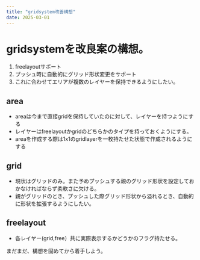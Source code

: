 ```yaml
---
title: "gridsystem改善構想"
date: 2025-03-01
---
```


# gridsystemを改良案の構想。

1. freelayoutサポート
2. プッシュ時に自動的にグリッド形状変更をサポート
3. これに合わせてエリアが複数のレイヤーを保持できるようにしたい。

## area
 - areaは今まで直接gridを保持していたのに対して、レイヤーを持つようにする
 - レイヤーはfreelayoutかgridのどちらかのタイプを持っておくようにする。
 - areaを作成する際は1x1のgridlayerを一枚持たせた状態で作成されるようにする
 
## grid
 - 現状はグリッドのみ。また予めプッシュする親のグリッド形状を設定しておかなければならず柔軟さに欠ける。
 - 親がグリッドのとき、プッシュした際グリッド形状から溢れるとき、自動的に形状を拡張するようにしたい。

## freelayout

 - 各レイヤー(grid,free）共に実際表示するかどうかのフラグ持たせる。

まだまだ、構想を固めてから着手しよう。
